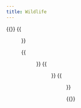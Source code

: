 ```yaml
---
title: Wildlife
---
```


{{<gallery caption-effect="none">}}
  {{<figure
    caption= "Water Birds" 
    class="no-photoswipe"
    link="/categories/birds/"
    src="https://res.cloudinary.com/rama-llama/image/upload/v1587747206/The_Lake_tvywkk.jpg">}}
  
  {{<figure 
    caption="The Zoo"
    class="no-photoswipe"
    link="/categories/zoo"
    src="https://res.cloudinary.com/rama-llama/image/upload/v1582658604/Mane_woi9ai.jpg">}}
  {{<figure
    caption="Backyard Birds"
    class="no-photoswipe"
    link="/categories/birds"
    src="https://res.cloudinary.com/rama-llama/image/upload/v1580059979/Baltimore_Oreole_l8mkyo.jpg">}}
    {{<figure
    caption="Birds of Prey"
    class="no-photoswipe"
    link="/categories/birds of prey"
    src="https://res.cloudinary.com/rama-llama/image/upload/v1580059979/Flight_ar55bc.jpg">}}  

    

{{</gallery >}}

